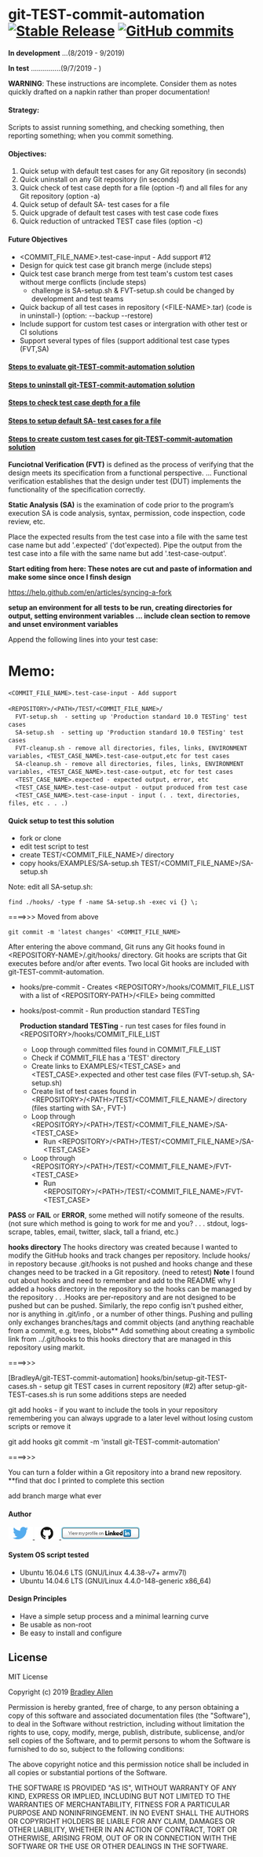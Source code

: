# git-TEST-commit-automation  [![Stable Release](https://img.shields.io/badge/Release-2.59-blue.svg)](https://github.com/BradleyA/git-TEST-commit-automation/releases/tag/2.59)    [![GitHub commits](https://img.shields.io/github/commits-since/BradleyA/git-TEST-commit-automation/2.59.svg)](https://github.com/BradleyA/git-TEST-commit-automation/commits/)

**In development** ...(8/2019 - 9/2019)

**In test** ...............(9/7/2019 - )
 
**WARNING**: These instructions are incomplete. Consider them as notes quickly drafted on a napkin rather than proper documentation!

#### Strategy:
Scripts to assist running something, and checking something, then reporting something; when you commit something. 

#### Objectives:
1) Quick setup with default test cases for any Git repository (in seconds)
2) Quick uninstall on any Git repository (in seconds)
3) Quick check of test case depth for a file (option -f) and all files for any Git repository (option -a)
4) Quick setup of default SA- test cases for a file
5) Quick upgrade of default test cases with test case code fixes
6) Quick reduction of untracked TEST case files (option -c)

#### Future Objectives 

- <COMMIT_FILE_NAME>.test-case-input - Add support   #12
- Design for quick test case git branch merge (include steps)
- Quick test case branch merge from test team's custom test cases without merge conflicts (include steps)
  - challenge is SA-setup.sh & FVT-setup.sh could be changed by development and test teams 
- Quick backup of all test cases in repository (\<FILE-NAME>.tar) (code is in uninstall-) (option: --backup --restore)
- Include support for custom test cases or intergration with other test or CI solutions 
- Support several types of files (support additional test case types (FVT,SA)
	
#### [Steps to evaluate git-TEST-commit-automation solution](https://github.com/BradleyA/git-TEST-commit-automation/tree/master/hooks/docs/STEPS-TO-EVALUTE.md)

#### [Steps to uninstall git-TEST-commit-automation solution](https://github.com/BradleyA/git-TEST-commit-automation/tree/master/hooks/docs/STEPS-TO-UNINSTALL.md)

#### [Steps to check test case depth for a file](https://github.com/BradleyA/git-TEST-commit-automation/tree/master/hooks/docs/STEPS-TO-CHECK-DEPTH.md)

#### [Steps to setup default SA- test cases for a file](https://github.com/BradleyA/git-TEST-commit-automation/tree/master/hooks/docs/STEPS-TO-CHECK-DEPTH.md)

#### [Steps to create custom test cases for git-TEST-commit-automation solution](https://github.com/BradleyA/git-TEST-commit-automation/tree/master/hooks/docs/STEPS-TO-CUSTON-TEST-CASES.md)
  


**Funciotnal Verification (FVT)** is defined as the process of verifying that the design meets its specification from a functional perspective. ... Functional verification establishes that the design under test (DUT) implements the functionality of the specification correctly.

**Static Analysis (SA)** is the examination of code prior to the program’s execution SA is code analysis, syntax, permission, code inspection, code review, etc.
	
Place the expected results from the test case into a file with the same test case name but add '.expected' ('dot'expected).  Pipe the output from the test case into a file with the same name but add '.test-case-output'. 

**Start editing from here:  These notes are cut and paste of information and make some since once I finsh design**
 
https://help.github.com/en/articles/syncing-a-fork

**setup an environment for all tests to be run, creating directories for output, setting environment variables ... include clean section to remove and unset environment variables**

Append the following lines into your test case:

# Memo:

    <COMMIT_FILE_NAME>.test-case-input - Add support
  
    <REPOSITORY>/<PATH>/TEST/<COMMIT_FILE_NAME>/
      FVT-setup.sh  - setting up 'Production standard 10.0 TESTing' test cases
      SA-setup.sh  - setting up 'Production standard 10.0 TESTing' test cases
      FVT-cleanup.sh - remove all directories, files, links, ENVIRONMENT variables, <TEST_CASE_NAME>.test-case-output,etc for test cases
      SA-cleanup.sh - remove all directories, files, links, ENVIRONMENT variables, <TEST_CASE_NAME>.test-case-output, etc for test cases
      <TEST_CASE_NAME>.expected - expected output, error, etc
      <TEST_CASE_NAME>.test-case-output - output produced from test case
      <TEST_CASE_NAME>.test-case-input - input (. . text, directories, files, etc . . .)

#### Quick setup to test this solution
- fork or clone
- edit test script to test
- create TEST/\<COMMIT_FILE_NAME>/ directory
- copy hooks/EXAMPLES/SA-setup.sh TEST/\<COMMIT_FILE_NAME>/SA-setup.sh  

Note: 
edit  all SA-setup.sh:

    find ./hooks/ -type f -name SA-setup.sh -exec vi {} \;

====>>>  Moved from above

    git commit -m 'latest changes' <COMMIT_FILE_NAME>

After entering the above command, Git runs any Git hooks found in \<REPOSITORY-NAME>/.git/hooks/ directory.  Git hooks are scripts that Git executes before and/or after events. Two local Git hooks are included with git-TEST-commit-automation. 

- hooks/pre-commit  - Creates \<REPOSITORY>/hooks/COMMIT_FILE_LIST with a list of \<REPOSITORY-PATH>/\<FILE> being committed
- hooks/post-commit - Run production standard TESTing  

     **Production standard TESTing** - run test cases for files found in \<REPOSITORY>/hooks/COMMIT_FILE_LIST
  - Loop through committed files found in COMMIT_FILE_LIST
  - Check if COMMIT_FILE has a 'TEST' directory
  - Create links to EXAMPLES/\<TEST_CASE> and \<TEST_CASE>.expected and other test case files (FVT-setup.sh, SA-setup.sh)
  - Create list of test cases found in \<REPOSITORY>/\<PATH>/TEST/\<COMMIT_FILE_NAME>/ directory (files starting with SA-, FVT-)
  - Loop through \<REPOSITORY>/\<PATH>/TEST/\<COMMIT_FILE_NAME>/SA-<TEST_CASE>
    - Run \<REPOSITORY>/\<PATH>/TEST/\<COMMIT_FILE_NAME>/SA-<TEST_CASE>
  - Loop through \<REPOSITORY>/\<PATH>/TEST/\<COMMIT_FILE_NAME>/FVT-<TEST_CASE>
    - Run \<REPOSITORY>/\<PATH>/TEST/\<COMMIT_FILE_NAME>/FVT-<TEST_CASE>
  
**PASS** or **FAIL** or **ERROR**, some methed will notify someone of the results. (not sure which method is going to work for me and you? . . . stdout, logs-scrape, tables, email, twitter, slack, tall a friand, etc.)
 
**hooks directory**  The hooks directory was created because I wanted to modify the GitHub hooks and track changes per repository.  Include hooks/ in repostory because .git/hooks is not pushed and hooks change and these changes need to be tracked in a Git repository. (need to retest)
**Note**   I found out about hooks and need to remember and add to the README why I added a hooks directory in the repository so the hooks can be managed by the repository . . .Hooks are per-repository and are not designed to be pushed but can be pushed. Similarly, the repo config isn't pushed either, nor is anything in .git/info , or a number of other things. Pushing and pulling only exchanges branches/tags and commit objects (and anything reachable from a commit, e.g. trees, blobs** Add something about creating a symbolic link from ../.git/hooks to this hooks directory that are managed in this repository using markit. 

====>>>

[BradleyA/git-TEST-commit-automation] hooks/bin/setup-git-TEST-cases.sh - setup git TEST cases in current repository (#2)
after setup-git-TEST-cases.sh is run some additions steps are needed

git add hooks - if you want to include the tools in your repository remembering you can always upgrade to a later level without losing custom scripts or remove it

git add hooks
git commit -m 'install git-TEST-commit-automation'

====>>>

You can turn a folder within a Git repository into a brand new repository.    **find that doc I printed to complete this section

add branch marge what ever 

 #### Author
[<img id="twitter" src="hooks/images/twitter.png" width="50" a="twitter.com/bradleyaustintx/">
](https://twitter.com/bradleyaustintx/)   [<img id="github" src="hooks/images/github.png" width="50" a="https://github.com/BradleyA/">
](https://github.com/BradleyA/)    [<img src="hooks/images/linkedin.png" style="max-width:100%;" >](https://www.linkedin.com/in/bradleyhallen)

#### System OS script tested
 * Ubuntu 16.04.6 LTS (GNU/Linux 4.4.38-v7+ armv7l)
 * Ubuntu 14.04.6 LTS (GNU/Linux 4.4.0-148-generic x86_64)

#### Design Principles
 * Have a simple setup process and a minimal learning curve
 * Be usable as non-root
 * Be easy to install and configure

## License
MIT License

Copyright (c) 2019 [Bradley Allen](https://www.linkedin.com/in/bradleyhallen)

Permission is hereby granted, free of charge, to any person obtaining a copy of this software and associated documentation files (the "Software"), to deal in the Software without restriction, including without limitation the rights to use, copy, modify, merge, publish, distribute, sublicense, and/or sell copies of the Software, and to permit persons to whom the Software is furnished to do so, subject to the following conditions:

The above copyright notice and this permission notice shall be included in all copies or substantial portions of the Software.

THE SOFTWARE IS PROVIDED "AS IS", WITHOUT WARRANTY OF ANY KIND, EXPRESS OR IMPLIED, INCLUDING BUT NOT LIMITED TO THE WARRANTIES OF MERCHANTABILITY, FITNESS FOR A PARTICULAR PURPOSE AND NONINFRINGEMENT. IN NO EVENT SHALL THE AUTHORS OR COPYRIGHT HOLDERS BE LIABLE FOR ANY CLAIM, DAMAGES OR OTHER LIABILITY, WHETHER IN AN ACTION OF CONTRACT, TORT OR OTHERWISE, ARISING FROM, OUT OF OR IN CONNECTION WITH THE SOFTWARE OR THE USE OR OTHER DEALINGS IN THE SOFTWARE.
